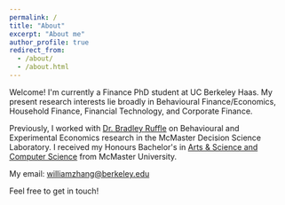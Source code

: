 ```yaml
---
permalink: /
title: "About"
excerpt: "About me"
author_profile: true
redirect_from: 
  - /about/
  - /about.html
---
```


Welcome! I'm currently a Finance PhD student at UC Berkeley Haas. My present research interests lie broadly in Behavioural Finance/Economics, Household Finance, Financial Technology, and Corporate Finance. 

Previously, I worked with [Dr. Bradley Ruffle](https://sites.google.com/site/bradleyruffle/) on Behavioural and Experimental Economics research in the McMaster Decision Science Laboratory. I received my Honours Bachelor's in [Arts & Science and Computer Science](https://artsci.mcmaster.ca) from McMaster University.

My email: williamzhang@berkeley.edu

Feel free to get in touch! 
